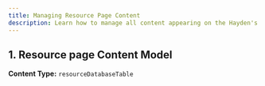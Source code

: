 ```yaml
---
title: Managing Resource Page Content
description: Learn how to manage all content appearing on the Hayden's Hub homepage and its related sections.
---
```


## 1. Resource page Content Model

**Content Type:** `resourceDatabaseTable`